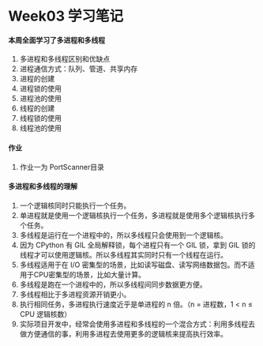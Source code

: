 # Week03 学习笔记
#### 本周全面学习了多进程和多线程
1. 多进程和多线程区别和优缺点
2. 进程通信方式：队列、管道、共享内存
3. 进程的创建
4. 进程锁的使用
5. 进程池的使用
6. 线程的创建
7. 线程锁的使用
8. 线程池的使用
#### 作业
1. 作业一为 PortScanner目录
#### 多进程和多线程的理解
1. 一个逻辑核同时只能执行一个任务。
2. 单进程就是使用一个逻辑核执行一个任务，多进程就是使用多个逻辑核执行多个任务。
3. 多线程是运行在一个进程中的，所以多线程只会使用到一个逻辑核。
4. 因为 CPython 有 GIL 全局解释锁，每个进程只有一个 GIL 锁，拿到 GIL 锁的线程才可以使用逻辑核。所以多线程其实同时只有一个线程在运行。
5. 多线程适用于在 I/O 密集型的场景，比如读写磁盘、读写网络数据包。而不适用于CPU密集型的场景，比如大量计算。
6. 多线程是跑在一个进程中的，所以多线程间同步数据更方便。
7. 多线程相比于多进程资源开销更小。
8. 执行相同任务，多进程执行速度近乎是单进程的 n 倍。（n = 进程数，1 < n ≤ CPU 逻辑核数）
9. 实际项目开发中，经常会使用多进程和多线程的一个混合方式：利用多线程去做方便通信的事，利用多进程去使用更多的逻辑核来提高执行效率。